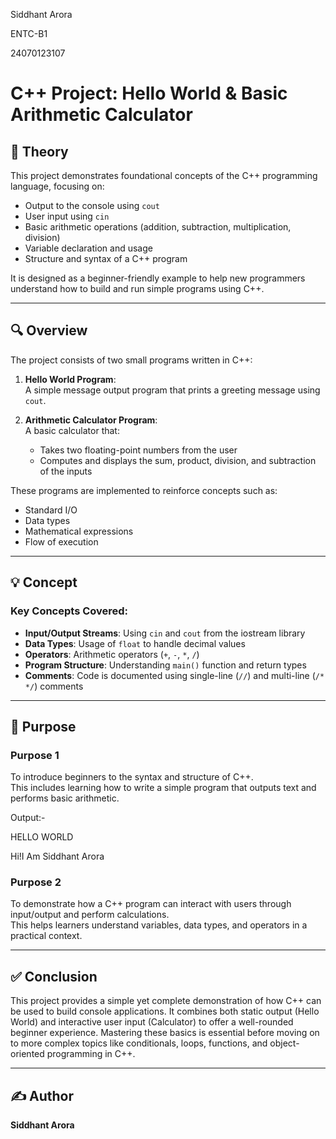 Siddhant Arora

ENTC-B1

24070123107

# C++ Project: Hello World & Basic Arithmetic Calculator

## 📘 Theory

This project demonstrates foundational concepts of the C++ programming language, focusing on:

- Output to the console using `cout`
- User input using `cin`
- Basic arithmetic operations (addition, subtraction, multiplication, division)
- Variable declaration and usage
- Structure and syntax of a C++ program

It is designed as a beginner-friendly example to help new programmers understand how to build and run simple programs using C++.

---

## 🔍 Overview

The project consists of two small programs written in C++:

1. **Hello World Program**:  
   A simple message output program that prints a greeting message using `cout`.

2. **Arithmetic Calculator Program**:  
   A basic calculator that:
   - Takes two floating-point numbers from the user
   - Computes and displays the sum, product, division, and subtraction of the inputs

These programs are implemented to reinforce concepts such as:
- Standard I/O
- Data types
- Mathematical expressions
- Flow of execution

---

## 💡 Concept

### Key Concepts Covered:

- **Input/Output Streams**: Using `cin` and `cout` from the iostream library
- **Data Types**: Usage of `float` to handle decimal values
- **Operators**: Arithmetic operators (`+`, `-`, `*`, `/`)
- **Program Structure**: Understanding `main()` function and return types
- **Comments**: Code is documented using single-line (`//`) and multi-line (`/* */`) comments

---

## 🎯 Purpose

### Purpose 1  
To introduce beginners to the syntax and structure of C++.  
This includes learning how to write a simple program that outputs text and performs basic arithmetic.

Output:-

HELLO WORLD

Hi!I Am Siddhant Arora

### Purpose 2  
To demonstrate how a C++ program can interact with users through input/output and perform calculations.  
This helps learners understand variables, data types, and operators in a practical context.

---

## ✅ Conclusion

This project provides a simple yet complete demonstration of how C++ can be used to build console applications. It combines both static output (Hello World) and interactive user input (Calculator) to offer a well-rounded beginner experience. Mastering these basics is essential before moving on to more complex topics like conditionals, loops, functions, and object-oriented programming in C++.

---

## ✍️ Author

**Siddhant Arora**

